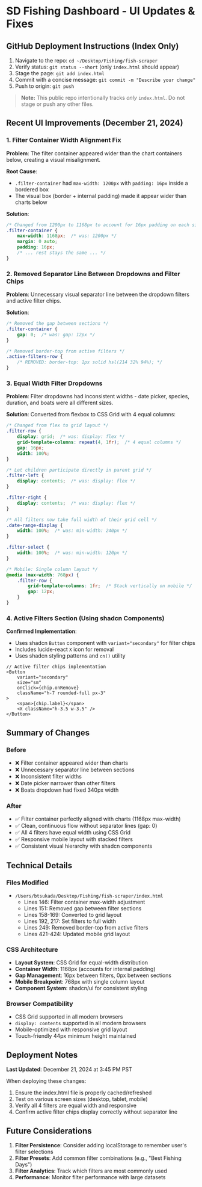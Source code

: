 # SD Fishing Dashboard - UI Updates & Fixes

## GitHub Deployment Instructions (Index Only)
1. Navigate to the repo: `cd ~/Desktop/Fishing/fish-scraper`
2. Verify status: `git status --short` (only `index.html` should appear)
3. Stage the page: `git add index.html`
4. Commit with a concise message: `git commit -m "Describe your change"`
5. Push to origin: `git push`

> **Note:** This public repo intentionally tracks *only* `index.html`. Do not stage or push any other files.

## Recent UI Improvements (December 21, 2024)

### 1. Filter Container Width Alignment Fix
**Problem**: The filter container appeared wider than the chart containers below, creating a visual misalignment.

**Root Cause**:
- `.filter-container` had `max-width: 1200px` with `padding: 16px` inside a bordered box
- The visual box (border + internal padding) made it appear wider than charts below

**Solution**:
```css
/* Changed from 1200px to 1168px to account for 16px padding on each side */
.filter-container {
    max-width: 1168px;  /* was: 1200px */
    margin: 0 auto;
    padding: 16px;
    /* ... rest stays the same ... */
}
```

### 2. Removed Separator Line Between Dropdowns and Filter Chips
**Problem**: Unnecessary visual separator line between the dropdown filters and active filter chips.

**Solution**:
```css
/* Removed the gap between sections */
.filter-container {
    gap: 0;  /* was: gap: 12px */
}

/* Removed border-top from active filters */
.active-filters-row {
    /* REMOVED: border-top: 1px solid hsl(214 32% 94%); */
}
```

### 3. Equal Width Filter Dropdowns
**Problem**: Filter dropdowns had inconsistent widths - date picker, species, duration, and boats were all different sizes.

**Solution**: Converted from flexbox to CSS Grid with 4 equal columns:

```css
/* Changed from flex to grid layout */
.filter-row {
    display: grid;  /* was: display: flex */
    grid-template-columns: repeat(4, 1fr);  /* 4 equal columns */
    gap: 16px;
    width: 100%;
}

/* Let children participate directly in parent grid */
.filter-left {
    display: contents;  /* was: display: flex */
}

.filter-right {
    display: contents;  /* was: display: flex */
}

/* All filters now take full width of their grid cell */
.date-range-display {
    width: 100%;  /* was: min-width: 240px */
}

.filter-select {
    width: 100%;  /* was: min-width: 120px */
}

/* Mobile: Single column layout */
@media (max-width: 768px) {
    .filter-row {
        grid-template-columns: 1fr;  /* Stack vertically on mobile */
        gap: 12px;
    }
}
```

### 4. Active Filters Section (Using shadcn Components)
**Confirmed Implementation**:
- Uses shadcn `Button` component with `variant="secondary"` for filter chips
- Includes lucide-react `X` icon for removal
- Uses shadcn styling patterns and `cn()` utility

```tsx
// Active filter chips implementation
<Button
    variant="secondary"
    size="sm"
    onClick={chip.onRemove}
    className="h-7 rounded-full px-3"
>
    <span>{chip.label}</span>
    <X className="h-3.5 w-3.5" />
</Button>
```

## Summary of Changes

### Before
- ❌ Filter container appeared wider than charts
- ❌ Unnecessary separator line between sections
- ❌ Inconsistent filter widths
- ❌ Date picker narrower than other filters
- ❌ Boats dropdown had fixed 340px width

### After
- ✅ Filter container perfectly aligned with charts (1168px max-width)
- ✅ Clean, continuous flow without separator lines (gap: 0)
- ✅ All 4 filters have equal width using CSS Grid
- ✅ Responsive mobile layout with stacked filters
- ✅ Consistent visual hierarchy with shadcn components

## Technical Details

### Files Modified
- `/Users/btsukada/Desktop/Fishing/fish-scraper/index.html`
  - Lines 146: Filter container max-width adjustment
  - Lines 151: Removed gap between filter sections
  - Lines 158-169: Converted to grid layout
  - Lines 192, 217: Set filters to full width
  - Lines 249: Removed border-top from active filters
  - Lines 421-424: Updated mobile grid layout

### CSS Architecture
- **Layout System**: CSS Grid for equal-width distribution
- **Container Width**: 1168px (accounts for internal padding)
- **Gap Management**: 16px between filters, 0px between sections
- **Mobile Breakpoint**: 768px with single column layout
- **Component System**: shadcn/ui for consistent styling

### Browser Compatibility
- CSS Grid supported in all modern browsers
- `display: contents` supported in all modern browsers
- Mobile-optimized with responsive grid layout
- Touch-friendly 44px minimum height maintained

## Deployment Notes

**Last Updated**: December 21, 2024 at 3:45 PM PST

When deploying these changes:
1. Ensure the index.html file is properly cached/refreshed
2. Test on various screen sizes (desktop, tablet, mobile)
3. Verify all 4 filters are equal width and responsive
4. Confirm active filter chips display correctly without separator line

## Future Considerations

1. **Filter Persistence**: Consider adding localStorage to remember user's filter selections
2. **Filter Presets**: Add common filter combinations (e.g., "Best Fishing Days")
3. **Filter Analytics**: Track which filters are most commonly used
4. **Performance**: Monitor filter performance with large datasets
